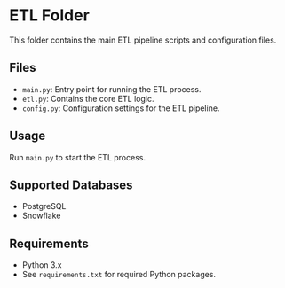 # ETL Folder

This folder contains the main ETL pipeline scripts and configuration files.

## Files
- `main.py`: Entry point for running the ETL process.
- `etl.py`: Contains the core ETL logic.
- `config.py`: Configuration settings for the ETL pipeline.

## Usage
Run `main.py` to start the ETL process.

## Supported Databases
- PostgreSQL
- Snowflake

## Requirements
- Python 3.x
- See `requirements.txt` for required Python packages.
